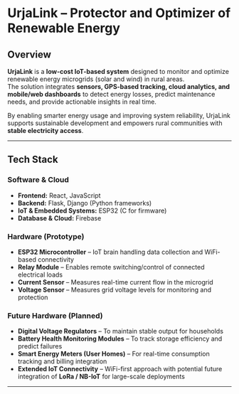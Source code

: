 # UrjaLink – Protector and Optimizer of Renewable Energy  

## Overview  
**UrjaLink** is a **low-cost IoT-based system** designed to monitor and optimize renewable energy microgrids (solar and wind) in rural areas.  
The solution integrates **sensors, GPS-based tracking, cloud analytics, and mobile/web dashboards** to detect energy losses, predict maintenance needs, and provide actionable insights in real time.  

By enabling smarter energy usage and improving system reliability, UrjaLink supports sustainable development and empowers rural communities with **stable electricity access**.  

---

## Tech Stack  

### Software & Cloud  
- **Frontend:** React, JavaScript  
- **Backend:** Flask, Django (Python frameworks)  
- **IoT & Embedded Systems:** ESP32 (C for firmware)  
- **Database & Cloud:** Firebase  

### Hardware (Prototype)  
- **ESP32 Microcontroller** – IoT brain handling data collection and WiFi-based connectivity  
- **Relay Module** – Enables remote switching/control of connected electrical loads  
- **Current Sensor** – Measures real-time current flow in the microgrid  
- **Voltage Sensor** – Measures grid voltage levels for monitoring and protection  

### Future Hardware (Planned)  
- **Digital Voltage Regulators** – To maintain stable output for households  
- **Battery Health Monitoring Modules** – To track storage efficiency and predict failures  
- **Smart Energy Meters (User Homes)** – For real-time consumption tracking and billing integration  
- **Extended IoT Connectivity** – WiFi-first approach with potential future integration of **LoRa / NB-IoT** for large-scale deployments  

---
